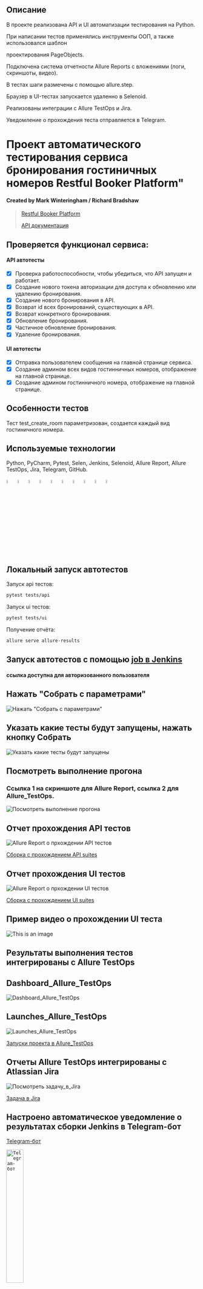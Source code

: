 ## Описание

<p>В проекте реализована API и UI автоматизации тестирования на Python.
<p>При написании тестов применялись инструменты ООП, а также использовался шаблон 
<p>проектирования PageObjects.
<p>Подключена система отчетности Allure Reports с вложениями (логи, скриншоты, видео). 
<p>В тестах шаги размечены с помощью allure.step.
<p>Браузер в UI-тестах запускается удаленно в Selenoid.
<p>Реализованы интеграции с Allure TestOps и Jira.
<p>Уведомление о прохождения теста отправляется в Telegram.

# Проект автоматического тестирования сервиса бронирования гостиничных номеров Restful Booker Platform"

#### Created by Mark Winteringham / Richard Bradshaw

> <a target="_blank" href="https://automationintesting.online/">Restful Booker
> Platform</a>
>
> <a target="_blank" href="http://restful-booker.herokuapp.com/apidoc/index.html">API
> документация</a>

## Проверяется функционал сервиса:

#### API автотесты

- [x] Проверка работоспособности, чтобы убедиться, что API запущен и работает.
- [x] Создание нового токена авторизации для доступа к обновлению или удалению
  бронирования.
- [x] Создание нового бронирования в API.
- [x] Возврат id всех бронирований, существующих в API.
- [x] Возврат конкретного бронирования.
- [x] Обновление бронирования.
- [x] Частичное обновление бронирования.
- [x] Удаление бронирования.

#### UI  автотесты

- [x] Отправка пользователем сообщения на главной странице сервиса.
- [x] Создание админом всех видов гостинничных номеров, отображение на главной
  странице.
- [x] Создание админом гостинничного номера, отображение на главной странице.

## Особенности тестов

Тест test_create_room параметризован, создается каждый вид гостиничного номера.

## Используемые технологии

Python, PyCharm, Pytest, Selen, Jenkins, Selenoid, Allure Report, Allure TestOps, Jira,
Telegram, GitHub.
<p>
  <code><img width="5%" title="Python" src="resources/icons/python.png"></code>
  <code><img width="5%" title="Pycharm" src="resources/icons/pycharm.png"></code>
  <code><img width="5%" title="Pytest" src="resources/icons/pytest.png"></code>
  <code><img width="5%" title="Selene" src="resources/icons/selene.png"></code>
  <code><img width="5%" title="Jenkins" src="resources/icons/jenkins.png"></code>
  <code><img width="5%" title="selenoid" src="resources/icons/selenoid.png"></code>
  <code><img width="5%" title="Allure Report" src="resources/icons/allure.png"></code>
  <code><img width="5%" title="Jira" src="resources/icons/jira.png"></code>
  <code><img width="5%" title="Telegram" src="resources/icons/tg.png"></code>
  <code><img width="5%" title="GitHub" src="resources/icons/github.png"></code>
</p>


## Локальный запуск автотестов

Запуск api тестов:

```bash
pytest tests/api
```

Запуск ui тестов:

```bash
pytest tests/ui
```

Получение отчёта:

```bash
allure serve allure-results
```


## Запуск автотестов c помощью [job в Jenkins](https://jenkins.autotests.cloud/job/Students/job/klimashko_%20qa_guru_python_4_25_diplom_project_API_UI/) 
#### ссылка доступна для авторизованного пользователя

## Нажать "Собрать с параметрами"

![Нажать "Собрать с параметрами"](resources/screens/collect_with_params.png)


## Указать какие тесты будут запущены, нажать кнопку Собрать

![Указать какие тесты будут запущены](resources/screens/select_tests_push_button_collect.png)


## Посмотреть выполнение прогона

### Ссылка 1 на скриншоте для Allure Report, ссылка 2 для Allure_TestOps.

![Посмотреть выполнение прогона](resources/screens/test_run_results.png)

## Отчет прохождения API тестов

![Allure Report о прхождении API тестов](resources/screens/detail_report_api.png)

[Сборка с прохождением API suites](https://jenkins.autotests.cloud/job/Students/job/klimashko_%20qa_guru_python_4_25_diplom_project_API_UI/66/allure/)


## Отчет прохождения UI тестов

![Allure Report о прхождении  UI тестов](resources/screens/detail_report_ui.png)

[Сборка с прохождением UI suites](https://jenkins.autotests.cloud/job/Students/job/klimashko_%20qa_guru_python_4_25_diplom_project_API_UI/69/allure/)


## Пример видео о прохождении UI теста

![This is an image](resources/screens/example_video.gif)


## Результаты выполнения тестов интегрированы с Allure TestOps

## Dashboard_Allure_TestOps

![Dashboard_Allure_TestOps](resources/screens/dashboard_testops.png)


## Launches_Allure_TestOps

![Launches_Allure_TestOps](resources/screens/launches_testops.png)

[Запуски проекта в Allure_TestOps](https://allure.autotests.cloud/project/3428/launches)


## Отчеты Allure TestOps интегрированы с Atlassian Jira

![Посмотреть задачу_в_Jira](resources/screens/jira_task.png)

[Задача в Jira](https://jira.autotests.cloud/browse/HOMEWORK-764)


## Настроено автоматическое уведомление о результатах сборки Jenkins в Telegram-бот

[Telegram-бот](https://t.me/+Ctoxu_5DqE1hNDEy)

<p>
  <code><img width="30%" title="Telegram-бот" src="resources/screens/bot.png"></code>
</p>
